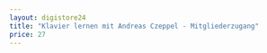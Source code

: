 ```yaml
---
layout: digistore24
title: "Klavier lernen mit Andreas Czeppel - Mitgliederzugang"
price: 27
---
```

